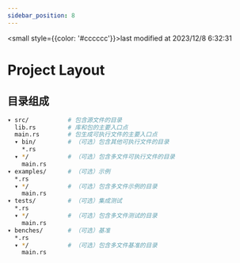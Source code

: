 ```yaml
---
sidebar_position: 8
---
```

    
<small style={{color: '#cccccc'}}>last modified at 2023/12/8 6:32:31</small>
# Project Layout

## 目录组成

```sh
▾ src/           # 包含源文件的目录
  lib.rs         # 库和包的主要入口点
  main.rs        # 包生成可执行文件的主要入口点
  ▾ bin/         # （可选）包含其他可执行文件的目录
    *.rs
  ▾ */           # （可选）包含多文件可执行文件的目录
    main.rs
▾ examples/      # （可选）示例
  *.rs
  ▾ */           # （可选）包含多文件示例的目录
    main.rs
▾ tests/         # （可选）集成测试
  *.rs
  ▾ */           # （可选）包含多文件测试的目录
    main.rs
▾ benches/       # （可选）基准
  *.rs
  ▾ */           # （可选）包含多文件基准的目录
    main.rs
```
      